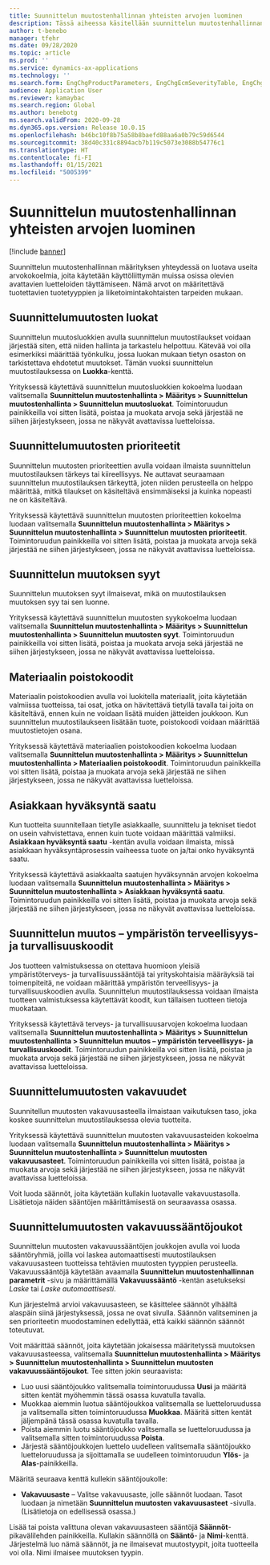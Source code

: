 ```yaml
---
title: Suunnittelun muutostenhallinnan yhteisten arvojen luominen
description: Tässä aiheessa käsitellään suunnittelun muutostenhallinnan eri osissa parametreina käytettävien yhteisten arvojen luontia.
author: t-benebo
manager: tfehr
ms.date: 09/28/2020
ms.topic: article
ms.prod: ''
ms.service: dynamics-ax-applications
ms.technology: ''
ms.search.form: EngChgProductParameters, EngChgEcmSeverityTable, EngChgEcmSeverityRuleSet, EngChgEcmSeverityLookup,EngChgEcmSeverityChart,EngChgEcmRequestSeverityChart,EngChgEcmPriorityTable, EngChgEcmPriorityLookup, EngChgEcmPriorityChart, EngChgEcmMaterialDisposition, EngChgEcmEH
audience: Application User
ms.reviewer: kamaybac
ms.search.region: Global
ms.author: benebotg
ms.search.validFrom: 2020-09-28
ms.dyn365.ops.version: Release 10.0.15
ms.openlocfilehash: b46bc10f8b75a58b8baefd88aa6a0b79c59d6544
ms.sourcegitcommit: 38d40c331c8894acb7b119c5073e3088b54776c1
ms.translationtype: HT
ms.contentlocale: fi-FI
ms.lasthandoff: 01/15/2021
ms.locfileid: "5005399"
---
```

# <a name="establish-common-values-for-engineering-change-management"></a>Suunnittelun muutostenhallinnan yhteisten arvojen luominen

[!include [banner](../includes/banner.md)]

Suunnittelun muutostenhallinnan määrityksen yhteydessä on luotava useita arvokokoelmia, joita käytetään käyttöliittymän muissa osissa olevien avattavien luetteloiden täyttämiseen. Nämä arvot on määritettävä tuotettavien tuotetyyppien ja liiketoimintakohtaisten tarpeiden mukaan.

## <a name="engineering-change-categories"></a>Suunnittelumuutosten luokat

Suunnittelun muutosluokkien avulla suunnittelun muutostilaukset voidaan järjestää siten, että niiden hallinta ja tarkastelu helpottuu. Kätevää voi olla esimerkiksi määrittää työnkulku, jossa luokan mukaan tietyn osaston on tarkistettava ehdotetut muutokset. Tämän vuoksi suunnittelun muutostilauksessa on **Luokka**-kenttä.

Yrityksessä käytettävä suunnittelun muutosluokkien kokoelma luodaan valitsemalla **Suunnittelun muutostenhallinta \> Määritys \> Suunnittelun muutostenhallinta \> Suunnittelun muutosluokat**. Toimintoruudun painikkeilla voi sitten lisätä, poistaa ja muokata arvoja sekä järjestää ne siihen järjestykseen, jossa ne näkyvät avattavissa luetteloissa.

## <a name="engineering-change-priorities"></a>Suunnittelumuutosten prioriteetit

Suunnittelun muutosten prioriteettien avulla voidaan ilmaista suunnittelun muutostilauksen tärkeys tai kiireellisyys. Ne auttavat seuraamaan suunnittelun muutostilauksen tärkeyttä, joten niiden perusteella on helppo määrittää, mitkä tilaukset on käsiteltävä ensimmäiseksi ja kuinka nopeasti ne on käsiteltävä.

Yrityksessä käytettävä suunnittelun muutosten prioriteettien kokoelma luodaan valitsemalla **Suunnittelun muutostenhallinta \> Määritys \> Suunnittelun muutostenhallinta \> Suunnittelun muutosten prioriteetit**. Toimintoruudun painikkeilla voi sitten lisätä, poistaa ja muokata arvoja sekä järjestää ne siihen järjestykseen, jossa ne näkyvät avattavissa luetteloissa.

## <a name="engineering-change-reasons"></a>Suunnittelun muutoksen syyt

Suunnittelun muutoksen syyt ilmaisevat, mikä on muutostilauksen muutoksen syy tai sen luonne.

Yrityksessä käytettävä suunnittelun muutosten syykokoelma luodaan valitsemalla **Suunnittelun muutostenhallinta \> Määritys \> Suunnittelun muutostenhallinta \> Suunnittelun muutosten syyt**. Toimintoruudun painikkeilla voi sitten lisätä, poistaa ja muokata arvoja sekä järjestää ne siihen järjestykseen, jossa ne näkyvät avattavissa luetteloissa.

## <a name="material-disposal-codes"></a>Materiaalin poistokoodit

Materiaalin poistokoodien avulla voi luokitella materiaalit, joita käytetään valmiissa tuotteissa, tai osat, jotka on hävitettävä tietyllä tavalla tai joita on käsiteltävä, ennen kuin ne voidaan lisätä muiden jätteiden joukkoon. Kun suunnittelun muutostilaukseen lisätään tuote, poistokoodi voidaan määrittää muutostietojen osana.

Yrityksessä käytettävä materiaalien poistokoodien kokoelma luodaan valitsemalla **Suunnittelun muutostenhallinta \> Määritys \> Suunnittelun muutostenhallinta \> Materiaalien poistokoodit**. Toimintoruudun painikkeilla voi sitten lisätä, poistaa ja muokata arvoja sekä järjestää ne siihen järjestykseen, jossa ne näkyvät avattavissa luetteloissa.

## <a name="received-customer-approval"></a>Asiakkaan hyväksyntä saatu

Kun tuotteita suunnitellaan tietylle asiakkaalle, suunnittelu ja tekniset tiedot on usein vahvistettava, ennen kuin tuote voidaan määrittää valmiiksi. **Asiakkaan hyväksyntä saatu** -kentän avulla voidaan ilmaista, missä asiakkaan hyväksyntäprosessin vaiheessa tuote on ja/tai onko hyväksyntä saatu.

Yrityksessä käytettävä asiakkaalta saatujen hyväksynnän arvojen kokoelma luodaan valitsemalla **Suunnittelun muutostenhallinta \> Määritys \> Suunnittelun muutostenhallinta \> Asiakkaan hyväksyntä saatu**. Toimintoruudun painikkeilla voi sitten lisätä, poistaa ja muokata arvoja sekä järjestää ne siihen järjestykseen, jossa ne näkyvät avattavissa luetteloissa.

## <a name="engineering-change--environmental-health-and-safety-codes"></a>Suunnittelun muutos – ympäristön terveellisyys- ja turvallisuuskoodit

Jos tuotteen valmistuksessa on otettava huomioon yleisiä ympäristöterveys- ja turvallisuussääntöjä tai yrityskohtaisia määräyksiä tai toimenpiteitä, ne voidaan määrittää ympäristön terveellisyys- ja turvallisuuskoodien avulla. Suunnittelun muutostilauksessa voidaan ilmaista tuotteen valmistuksessa käytettävät koodit, kun tällaisen tuotteen tietoja muokataan.

Yrityksessä käytettävä terveys- ja turvallisuusarvojen kokoelma luodaan valitsemalla **Suunnittelun muutostenhallinta \> Määritys \> Suunnittelun muutostenhallinta \> Suunnittelun muutos – ympäristön terveellisyys- ja turvallisuuskoodit**. Toimintoruudun painikkeilla voi sitten lisätä, poistaa ja muokata arvoja sekä järjestää ne siihen järjestykseen, jossa ne näkyvät avattavissa luetteloissa.

## <a name="engineering-change-severities"></a>Suunnittelumuutosten vakavuudet

Suunnitellun muutosten vakavuusasteella ilmaistaan vaikutuksen taso, joka koskee suunnittelun muutostilauksessa olevia tuotteita.

Yrityksessä käytettävä suunnittelun muutosten vakavuusasteiden kokoelma luodaan valitsemalla **Suunnittelun muutostenhallinta \> Määritys \> Suunnittelun muutostenhallinta \> Suunnittelun muutosten vakavuusasteet**. Toimintoruudun painikkeilla voi sitten lisätä, poistaa ja muokata arvoja sekä järjestää ne siihen järjestykseen, jossa ne näkyvät avattavissa luetteloissa.

Voit luoda säännöt, joita käytetään kullakin luotavalle vakavuustasolla. Lisätietoja näiden sääntöjen määrittämisestä on seuraavassa osassa.

## <a name="engineering-change-severity-rule-sets"></a>Suunnittelumuutosten vakavuussääntöjoukot

Suunnittelun muutosten vakavuussääntöjen joukkojen avulla voi luoda sääntöryhmiä, joilla voi laskea automaattisesti muutostilauksen vakavuusasteen tuotteissa tehtävien muutosten tyyppien perusteella. Vakavuussääntöjä käytetään avaamalla **Suunnittelun muutostenhallinnan parametrit** -sivu ja määrittämällä **Vakavuussääntö** -kentän asetukseksi *Laske* tai *Laske automaattisesti*.

Kun järjestelmä arvioi vakavuusasteen, se käsittelee säännöt ylhäältä alaspäin siinä järjestyksessä, jossa ne ovat sivulla. Säännön valitseminen ja sen prioriteetin muodostaminen edellyttää, että kaikki säännön säännöt toteutuvat.

Voit määrittää säännöt, joita käytetään jokaisessa määritetyssä muutoksen vakavuusasteessa, valitsemalla **Suunnittelun muutostenhallinta \> Määritys \> Suunnittelun muutostenhallinta \> Suunnittelun muutosten vakavuussääntöjoukot**. Tee sitten jokin seuraavista:

- Luo uusi sääntöjoukko valitsemalla toimintoruudussa **Uusi** ja määritä sitten kentät myöhemmin tässä osassa kuvatulla tavalla.
- Muokkaa aiemmin luotua sääntöjoukkoa valitsemalla se luetteloruudussa ja valitsemalla sitten toimintoruudussa **Muokkaa**. Määritä sitten kentät jäljempänä tässä osassa kuvatulla tavalla.
- Poista aiemmin luotu sääntöjoukko valitsemalla se luetteloruudussa ja valitsemalla sitten toimintoruudussa **Poista**.
- Järjestä sääntöjoukkojen luettelo uudelleen valitsemalla sääntöjoukko luetteloruudussa ja sijoittamalla se uudelleen toimintoruudun **Ylös**- ja **Alas**-painikkeilla.

Määritä seuraava kenttä kullekin sääntöjoukolle:

- **Vakavuusaste** – Valitse vakavuusaste, jolle säännöt luodaan. Tasot luodaan ja nimetään **Suunnittelun muutosten vakavuusasteet** -sivulla. (Lisätietoja on edellisessä osassa.)

Lisää tai poista valittuna olevan vakavuusasteen sääntöjä **Säännöt**-pikavälilehden painikkeilla. Kullakin säännöllä on **Sääntö**- ja **Nimi**-kenttä. Järjestelmä luo nämä säännöt, ja ne ilmaisevat muutostyypit, joita tuotteella voi olla. Nimi ilmaisee muutoksen tyypin.
